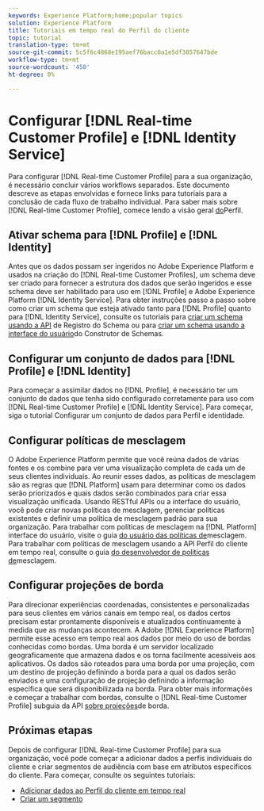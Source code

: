 ```yaml
---
keywords: Experience Platform;home;popular topics
solution: Experience Platform
title: Tutoriais em tempo real do Perfil do cliente
topic: tutorial
translation-type: tm+mt
source-git-commit: 5c5f6c4868e195aef76bacc0a1e5df3857647bde
workflow-type: tm+mt
source-wordcount: '450'
ht-degree: 0%

---
```



# Configurar [!DNL Real-time Customer Profile] e [!DNL Identity Service]

Para configurar [!DNL Real-time Customer Profile] para a sua organização, é necessário concluir vários workflows separados. Este documento descreve as etapas envolvidas e fornece links para tutoriais para a conclusão de cada fluxo de trabalho individual. Para saber mais sobre [!DNL Real-time Customer Profile], comece lendo a visão geral [do](../profile/home.md)Perfil.

## Ativar schema para [!DNL Profile] e [!DNL Identity]

Antes que os dados possam ser ingeridos no Adobe Experience Platform e usados na criação do [!DNL Real-time Customer Profiles], um schema deve ser criado para fornecer a estrutura dos dados que serão ingeridos e esse schema deve ser habilitado para uso em [!DNL Profile] e Adobe Experience Platform [!DNL Identity Service]. Para obter instruções passo a passo sobre como criar um schema que esteja ativado tanto para [!DNL Profile] quanto para [!DNL Identity Service], consulte os tutoriais para [criar um schema usando a API](../xdm/tutorials/create-schema-api.md) de Registro do Schema ou para [criar um schema usando a interface do usuário](../xdm/tutorials/create-schema-ui.md)do Construtor de Schemas.

## Configurar um conjunto de dados para [!DNL Profile] e [!DNL Identity]

Para começar a assimilar dados no [!DNL Profile], é necessário ter um conjunto de dados que tenha sido configurado corretamente para uso com [!DNL Real-time Customer Profile] e [!DNL Identity Service]. Para começar, siga o tutorial [](../profile/tutorials/dataset-configuration.md)Configurar um conjunto de dados para Perfil e identidade.

## Configurar políticas de mesclagem

O Adobe Experience Platform permite que você reúna dados de várias fontes e os combine para ver uma visualização completa de cada um de seus clientes individuais. Ao reunir esses dados, as políticas de mesclagem são as regras que [!DNL Platform] usam para determinar como os dados serão priorizados e quais dados serão combinados para criar essa visualização unificada. Usando RESTful APIs ou a interface do usuário, você pode criar novas políticas de mesclagem, gerenciar políticas existentes e definir uma política de mesclagem padrão para sua organização. Para trabalhar com políticas de mesclagem na [!DNL Platform] interface do usuário, visite o guia [do usuário das políticas de](../profile/ui/merge-policies.md)mesclagem. Para trabalhar com políticas de mesclagem usando a API Perfil do cliente em tempo real, consulte o guia [do desenvolvedor de políticas de](../profile/api/merge-policies.md)mesclagem.

## Configurar projeções de borda

Para direcionar experiências coordenadas, consistentes e personalizadas para seus clientes em vários canais em tempo real, os dados certos precisam estar prontamente disponíveis e atualizados continuamente à medida que as mudanças acontecem. A Adobe [!DNL Experience Platform] permite esse acesso em tempo real aos dados por meio do uso de bordas conhecidas como bordas. Uma borda é um servidor localizado geograficamente que armazena dados e os torna facilmente acessíveis aos aplicativos. Os dados são roteados para uma borda por uma projeção, com um destino de projeção definindo a borda para a qual os dados serão enviados e uma configuração de projeção definindo a informação específica que será disponibilizada na borda. Para obter mais informações e começar a trabalhar com bordas, consulte o [!DNL Real-time Customer Profile] subguia da API [sobre projeções](../profile/api/edge-projections.md)de borda.

## Próximas etapas

Depois de configurar [!DNL Real-time Customer Profile] para sua organização, você pode começar a adicionar dados a perfis individuais do cliente e criar segmentos de audiência com base em atributos específicos do cliente. Para começar, consulte os seguintes tutoriais:

* [Adicionar dados ao Perfil do cliente em tempo real](../profile/tutorials/add-profile-data.md)
* [Criar um segmento](../segmentation/tutorials/create-a-segment.md)